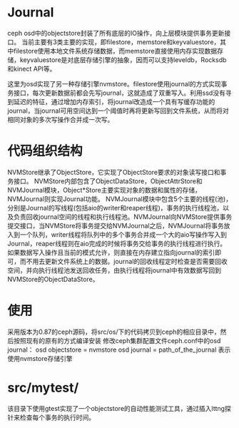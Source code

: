 # Journal
ceph osd中的objectstore封装了所有底层的IO操作，向上层模块提供事务更新接口。
当前主要有3类主要的实现，即filestore，memstore和keyvaluestore，其中filestore使用本地文件系统存储数据，而memstore直接使用内存实现数据存储，keyvaluestore是对底层存储引擎的抽象，因而可以支持leveldb，Rocksdb和kinect API等。

这里为osd实现了另一种存储引擎nvmstore。filestore使用journal的方式实现事务接口，每次更新数据前都会先写journal，这就造成了双重写入。利用ssd没有寻到延迟的特征，通过增加内存索引，将journal改造成一个具有写缓存功能的journal，当journal可用空间达到一个阈值时再将更新写回到文件系统，从而将对相同对象的多次写操作合并成一次写。

# 代码组织结构
  NVMStore继承了ObjectStore，它实现了ObjectStore要求的对象读写接口和事务接口。
  NVMStore内部包含了ObjectDataStore，ObjectAttrStore和NVMJournal模块，Object*Store主要实现对象的数据和属性的存储，NVMJournal则实现Journal功能。
  NVMJournal模块中包含5个主要的线程(池)，分别是Journal的写线程(包括aio的writer和reaper线程)，事务的执行线程池，以及负责回收journal空间的线程和执行线程池。NVMJournal向NVMStore提供事务提交接口，当NVMStore将事务提交给NVMJournal之后，NVMJournal将事务放入到一个队列，writer线程将队列中的多个事务合并成一个大的aio写操作写入到Journal，reaper线程则在aio完成的时候将事务交给事务的执行线程进行执行。如果数据写入操作且当前的模式允许，则直接在内存建立指向journal的索引即可，而不用去更新文件系统上的数据。journal的回收线程定时检查是否需要回收空间，并向执行线程池发送回收任务，由执行线程将journal中有效数据写回到NVMStore的ObjectDataStore。

# 使用
采用版本为0.87的ceph源码，将src/os/下的代码拷贝到ceph的相应目录中，然后按照现有的原有的方式编译安装
修改ceph集群配置文件ceph.conf中的osd journal：
  osd objectstore = nvmstore
  osd journal = path_of_the_journal
表示使用nvmstore存储引擎

# src/mytest/
该目录下使用gtest实现了一个objectstore的自动性能测试工具，通过插入lttng探针来检查每个事务的执行时间。
